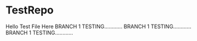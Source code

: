 # TestRepo
Hello Test File Here
BRANCH 1 TESTING............
BRANCH 1 TESTING............
BRANCH 1 TESTING............
